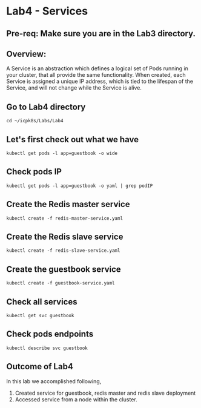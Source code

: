 # Lab4 - Services

## Pre-req: Make sure you are in the Lab3 directory.

## Overview:
A Service is an abstraction which defines a logical set of Pods running in your cluster,
that all provide the same functionality.
When created, each Service is assigned a unique IP address, which is tied to the lifespan of the Service,
and will not change while the Service is alive.

## Go to Lab4 directory
`cd ~/icpk8s/Labs/Lab4`

## Let's first check out what we have
`kubectl get pods -l app=guestbook -o wide`

## Check pods IP
`kubectl get pods -l app=guestbook -o yaml | grep podIP`

## Create the Redis master service
`kubectl create -f redis-master-service.yaml`

## Create the Redis slave service
`kubectl create -f redis-slave-service.yaml`

## Create the guestbook service
`kubectl create -f guestbook-service.yaml`

## Check all services
`kubectl get svc guestbook`

## Check pods endpoints
`kubectl describe svc guestbook`

## Outcome of Lab4
In this lab we accomplished following,
1. Created service for guestbook, redis master and redis slave deployment
2. Accessed service from a node within the cluster.

